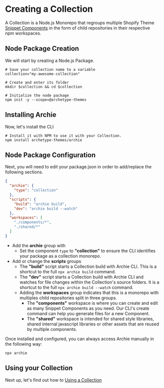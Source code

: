 # Creating a Collection

A Collection is a Node.js Monorepo that regroups multiple Shopify Theme [Snippet Components](Snippet-Components.md) in
the form of child repositories in their respective npm workspaces.

## Node Package Creation

We will start by creating a Node.js Package.

```shell
# Save your collection name to a variable
collection="my-awesome-collection"

# Create and enter its folder
mkdir $collection && cd $collection

# Initialize the node package
npm init -y --scope=@archetype-themes
```

## Installing Archie

Now, let's install the CLI

```shell
# Install it with NPM to use it with your Collection.
npm install archetype-themes/archie
```

## Node Package Configuration

Next, you will need to edit your package.json in order to add/replace the following sections.

```json
{
  "archie": {
    "type": "collection"
  },
  "scripts": {
    "build": "archie build",
    "dev": "archie build --watch"
  },
  "workspaces": [
    "./components/*",
    "./shared/*"
  ]
}
```

- Add the **archie** group with
  - Set the component `type` to **"collection"**  to ensure the CLI identifies your package as a collection monorepo.
- Add or change the **scripts**  groups
  - The **"build"** script starts a Collection build with Archie CLI. This is a shortcut to the full `npx archie build`
    command.
  - The **"dev"** script starts a Collection build with Archie CLI and watches for file changes within the Collection's
    source folders. It is a shortcut to the full `npx archie build --watch` command.
  - Adding the **workspaces** group indicates that this is a monorepo with multiples child repositories split in three
    groups.
    - The **"components"** workspace is where you can create and edit as many Snippet Components as you need. Our CLI's
      create command can help you generate files for a new Component.
    - The **"shared"** workspace is intended for shared style libraries, shared internal javascript libraries or other
      assets that are reused by multiple components.

Once installed and configured, you can always access Archie manually in the following way:

```shell
npx archie
```

## Using your Collection

Next up, let's find out how to [Using a Collection](Using-a-Collection.md)
